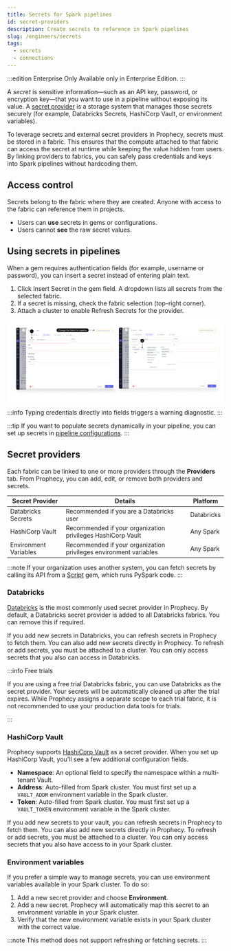 ```yaml
---
title: Secrets for Spark pipelines
id: secret-providers
description: Create secrets to reference in Spark pipelines
slug: /engineers/secrets
tags:
  - secrets
  - connections
---
```


:::edition Enterprise Only
Available only in Enterprise Edition.
:::

A _secret_ is sensitive information—such as an API key, password, or encryption key—that you want to use in a pipeline without exposing its value. A [secret provider](#secret-providers) is a storage system that manages those secrets securely (for example, Databricks Secrets, HashiCorp Vault, or environment variables).

To leverage secrets and external secret providers in Prophecy, secrets must be stored in a fabric. This ensures that the compute attached to that fabric can access the secret at runtime while keeping the value hidden from users. By linking providers to fabrics, you can safely pass credentials and keys into Spark pipelines without hardcoding them.

## Access control

Secrets belong to the fabric where they are created. Anyone with access to the fabric can reference them in projects.

- Users can **use** secrets in gems or configurations.
- Users cannot **see** the raw secret values.

## Using secrets in pipelines

When a gem requires authentication fields (for example, username or password), you can insert a secret instead of entering plain text.

1. Click Insert Secret in the gem field. A dropdown lists all secrets from the selected fabric.
1. If a secret is missing, check the fabric selection (top-right corner).
1. Attach a cluster to enable Refresh Secrets for the provider.

![use_secret](img/Use_secret.png)

:::info
Typing credentials directly into fields triggers a warning diagnostic.
:::

:::tip
If you want to populate secrets dynamically in your pipeline, you can set up secrets in [pipeline configurations](/engineers/pipeline-configuration-secrets).
:::

## Secret providers

Each fabric can be linked to one or more providers through the **Providers** tab. From Prophecy, you can add, edit, or remove both providers and secrets.

| Secret Provider       | Details                                                           | Platform   |
| --------------------- | ----------------------------------------------------------------- | ---------- |
| Databricks Secrets    | Recommended if you are a Databricks user                          | Databricks |
| HashiCorp Vault       | Recommended if your organization privileges HashiCorp Vault       | Any Spark  |
| Environment Variables | Recommended if your organization privileges environment variables | Any Spark  |

:::note
If your organization uses another system, you can fetch secrets by calling its API from a [Script](/engineers/script) gem, which runs PySpark code.
:::

### Databricks

[Databricks](https://docs.databricks.com/en/security/secrets/index.html) is the most commonly used secret provider in Prophecy. By default, a Databricks secret provider is added to all Databricks fabrics. You can remove this if required.

If you add new secrets in Databricks, you can refresh secrets in Prophecy to fetch them. You can also add new secrets directly in Prophecy. To refresh or add secrets, you must be attached to a cluster. You can only access secrets that you also can access in Databricks.

:::info Free trials

If you are using a free trial Databricks fabric, you can use Databricks as the secret provider. Your secrets will be automatically cleaned up after the trial expires. While Prophecy assigns a separate scope to each trial fabric, it is not recommended to use your production data tools for trials.

:::

### HashiCorp Vault

Prophecy supports [HashiCorp Vault](https://developer.hashicorp.com/vault/docs/what-is-vault) as a secret provider. When you set up HashiCorp Vault, you'll see a few additional configuration fields.

- **Namespace**: An optional field to specify the namespace within a multi-tenant Vault.
- **Address**: Auto-filled from Spark cluster. You must first set up a `VAULT_ADDR` environment variable in the Spark cluster.
- **Token**: Auto-filled from Spark cluster. You must first set up a `VAULT_TOKEN` environment variable in the Spark cluster.

If you add new secrets to your vault, you can refresh secrets in Prophecy to fetch them. You can also add new secrets directly in Prophecy. To refresh or add secrets, you must be attached to a cluster. You can only access secrets that you also have access to in your Spark cluster.

### Environment variables

If you prefer a simple way to manage secrets, you can use environment variables available in your Spark cluster. To do so:

1. Add a new secret provider and choose **Environment**.
1. Add a new secret. Prophecy will automatically map this secret to an environment variable in your Spark cluster.
1. Verify that the new environment variable exists in your Spark cluster with the correct value.

:::note
This method does not support refreshing or fetching secrets.
:::
